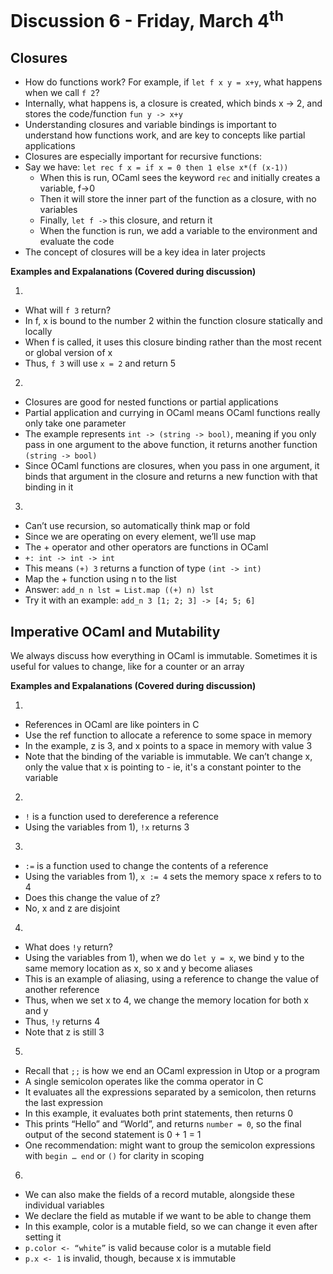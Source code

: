# Discussion 6 - Friday, March 4<sup>th</sup>

## Closures



* How do functions work? For example, if `let f x y = x+y`, what happens when we call `f 2`? 
* Internally, what happens is, a closure is created, which binds x -> 2, and stores the code/function `fun y -> x+y`
* Understanding closures and variable bindings is important to understand how functions work, and are key to concepts like partial applications
* Closures are especially important for recursive functions:
* Say we have: `let rec f x = if x = 0 then 1 else x*(f (x-1))`
    * When this is run, OCaml sees the keyword `rec` and initially creates a variable, f->0
    * Then it will store the inner part of the function as a closure, with no variables 
    * Finally, `let f ->` this closure, and return it
    * When the function is run, we add a variable to the environment and evaluate the code
* The concept of closures will be a key idea in later projects

**Examples and Expalanations (Covered during discussion)**

1) 
* What will `f 3` return? 
* In f, x is bound to the number 2 within the function closure statically and locally
* When f is called, it uses this closure binding rather than the most recent or global version of x
* Thus, `f 3` will use `x = 2` and return 5

2) 
* Closures are good for nested functions or partial applications
* Partial application and currying in OCaml means OCaml functions really only take one parameter
* The example represents `int -> (string -> bool)`, meaning if you only pass in one argument to the above function, it returns another function `(string -> bool)`
* Since OCaml functions are closures, when you pass in one argument, it binds that argument in the closure and returns a new function with that binding in it

3) 
* Can’t use recursion, so automatically think map or fold
* Since we are operating on every element, we’ll use map
* The + operator and other operators are functions in OCaml
* `+: int -> int -> int`
* This means `(+) 3` returns a function of type `(int -> int)`
* Map the + function using n to the list
* Answer: `add_n n lst = List.map ((+) n) lst`
* Try it with an example: `add_n 3 [1; 2; 3] -> [4; 5; 6]`


## Imperative OCaml and Mutability 


We always discuss how everything in OCaml is immutable. Sometimes it is useful for values to change, like for a counter or an array

**Examples and Expalanations (Covered during discussion)**

1) 
* References in OCaml are like pointers in C
* Use the ref function to allocate a reference to some space in memory
* In the example, z is 3, and x points to a space in memory with value 3
* Note that the binding of the variable is immutable. We can’t change x, only the value that x is pointing to - ie, it's a constant pointer to the variable 

2)
* `!` is a function used to dereference a reference 
* Using the variables from 1), `!x` returns 3

3) 
* `:=` is a function used to change the contents of a reference 
* Using the variables from 1), `x := 4` sets the memory space x refers to to 4
* Does this change the value of z? 
* No, x and z are disjoint

4) 
* What does `!y` return?
* Using the variables from 1), when we do `let y = x`, we bind y to the same memory location as x, so x and y become aliases
* This is an example of aliasing, using a reference to change the value of another reference
* Thus, when we set x to 4, we change the memory location for both x and y
* Thus, `!y` returns 4
* Note that z is still 3 

5) 
* Recall that `;;` is how we end an OCaml expression in Utop or a program
* A single semicolon operates like the comma operator in C
* It evaluates all the expressions separated by a semicolon, then returns the last expression
* In this example, it evaluates both print statements, then returns 0
* This prints “Hello” and “World”, and returns `number = 0`, so the final output of the second statement is 0 + 1 = 1
* One recommendation: might want to group the semicolon expressions with `begin … end` or `()` for clarity in scoping 

6) 
* We can also make the fields of a record mutable, alongside these individual variables
* We declare the field as mutable if we want to be able to change them 
* In this example, color is a mutable field, so we can change it even after setting it
* `p.color <- “white”` is valid because color is a mutable field
* `p.x <- 1` is invalid, though, because x is immutable 
